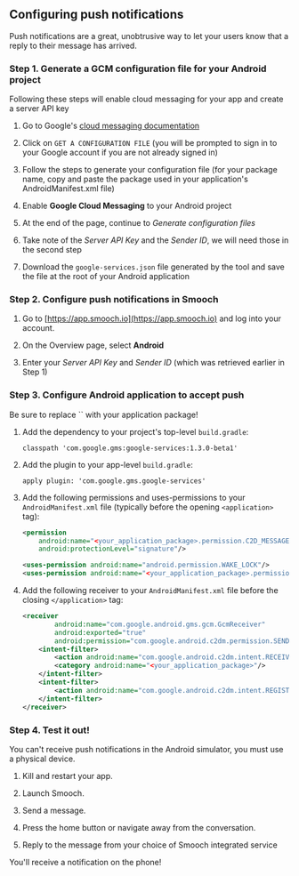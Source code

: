 ## Configuring push notifications

Push notifications are a great, unobtrusive way to let your users know that a reply to their message has arrived.

### Step 1. Generate a GCM configuration file for your Android project

<aside class="notice">
Following these steps will enable cloud messaging for your app and create a server API key
</aside>

1. Go to Google's [cloud messaging documentation](https://developers.google.com/cloud-messaging/android/client#get-config)

1. Click on `GET A CONFIGURATION FILE` (you will be prompted to sign in to your Google account if you are not already signed in)

1. Follow the steps to generate your configuration file (for your package name, copy and paste the package used in your application's AndroidManifest.xml file)

1. Enable **Google Cloud Messaging** to your Android project

1. At the end of the page, continue to *Generate configuration files*

1. Take note of the *Server API Key* and the *Sender ID*, we will need those in the second step

1. Download the `google-services.json` file generated by the tool and save the file at the root of your Android application

### Step 2. Configure push notifications in Smooch

1. Go to [https://app.smooch.io](https://app.smooch.io) and log into your account.

2. On the Overview page, select **Android**

3. Enter your *Server API Key* and *Sender ID* (which was retrieved earlier in Step 1)

### Step 3. Configure Android application to accept push

<aside class="notice">
Be sure to replace `<your_application_package>` with your application package!
</aside>

1. Add the dependency to your project's top-level `build.gradle`:

    ```
    classpath 'com.google.gms:google-services:1.3.0-beta1'
    ```

2. Add the plugin to your app-level `build.gradle`:

    ```
    apply plugin: 'com.google.gms.google-services'
    ```

3. Add the following permissions and uses-permissions to your `AndroidManifest.xml` file (typically before the opening `<application>` tag):

    ```xml
    <permission
        android:name="<your_application_package>.permission.C2D_MESSAGE"
        android:protectionLevel="signature"/>
    
    <uses-permission android:name="android.permission.WAKE_LOCK"/>
    <uses-permission android:name="<your_application_package>.permission.C2D_MESSAGE"/>
    ```

4. Add the following receiver to your `AndroidManifest.xml` file before the closing `</application>` tag:

    ```xml
    <receiver
            android:name="com.google.android.gms.gcm.GcmReceiver"
            android:exported="true"
            android:permission="com.google.android.c2dm.permission.SEND">
        <intent-filter>
            <action android:name="com.google.android.c2dm.intent.RECEIVE"/>
            <category android:name="<your_application_package>"/>
        </intent-filter>
        <intent-filter>
            <action android:name="com.google.android.c2dm.intent.REGISTRATION"/>
        </intent-filter>
    </receiver>
    ```

### Step 4. Test it out!

<aside class="warning">
You can't receive push notifications in the Android simulator, you must use a physical device.
</aside>

1. Kill and restart your app.

2. Launch Smooch.

3. Send a message.

4. Press the home button or navigate away from the conversation.

5. Reply to the message from your choice of Smooch integrated service

You'll receive a notification on the phone!
